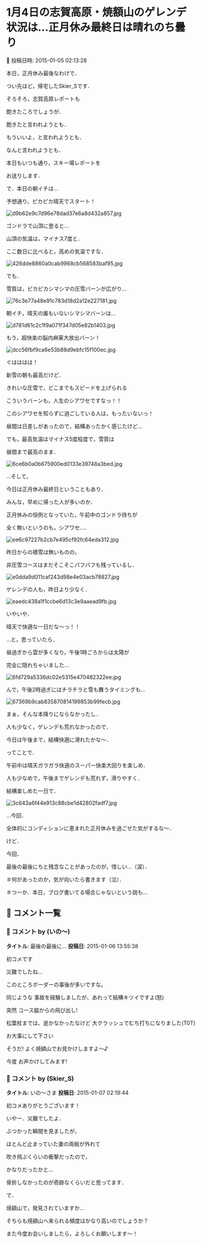 # 1月4日の志賀高原・焼額山のゲレンデ状況は…正月休み最終日は晴れのち曇り

📅 投稿日時: 2015-01-05 02:13:28

本日，正月休み最後なわけで．


つい先ほど，帰宅したSkier_Sです．





そろそろ，志賀高原レポートも


飽きたころでしょうが．


飽きたと言われようとも．


もういいよ，と言われようとも．


なんと言われようとも．


本日もいつも通り，スキー場レポートを


お送りします．





で．本日の朝イチは…


予想通り，ピカピカ晴天でスタート！




![d9b62e9c7d96e78dad37e6a8d432a857.jpg](images/d9b62e9c7d96e78dad37e6a8d432a857.jpg)







ゴンドラで山頂に登ると…


山頂の気温は，マイナス7度と．


ここ数日に比べると，高めの気温ですな．




![426dde8860a0cab9968cb568583baf95.jpg](images/426dde8860a0cab9968cb568583baf95.jpg)




でも．


雪質は，ピカピカシマシマの圧雪バーンが広がり…




![76c3e77a48e91c783d18d2a12e227181.jpg](images/76c3e77a48e91c783d18d2a12e227181.jpg)




朝イチ，晴天の誰もいないシマシマバーンは…




![d781d61c2c1f9a071f347d05e82b1403.jpg](images/d781d61c2c1f9a071f347d05e82b1403.jpg)




もう，超快楽の脳内麻薬大放出バーン！




![dcc56fbf9ca6e53b88d9ebfc15f100ec.jpg](images/dcc56fbf9ca6e53b88d9ebfc15f100ec.jpg)




ぐはははは！


新雪の朝も最高だけど．


きれいな圧雪で，どこまでもスピードを上げられる


こういうバーンも，人生のシアワセですなっ！！


このシアワセを知らずに過ごしている人は，もったいないっ！





昼間は日差しがあったので，結構あったかく感じたけど…


でも，最高気温はマイナス5度程度で，雪質は


昼間まで最高のまま．




![6ce6b0a0b675900ed0133e39748a3bed.jpg](images/6ce6b0a0b675900ed0133e39748a3bed.jpg)







…そして，


今日は正月休み最終日ということもあり．


みんな，早めに帰った人が多いのか．


正月休みの恒例となっていた，午前中のゴンドラ待ちが


全く無いというのも，シアワセ…．




![ee6c97227b2cb7e495cf92fc64eda312.jpg](images/ee6c97227b2cb7e495cf92fc64eda312.jpg)







昨日からの積雪は無いものの，


非圧雪コースはまだそこそこパフパフも残っているし．




![e0dda9d011caf243d98e4e03acb78827.jpg](images/e0dda9d011caf243d98e4e03acb78827.jpg)




ゲレンデの人も，昨日より少なく．




![eaedc438a1f1ccbe6d13c3e9aaead9fb.jpg](images/eaedc438a1f1ccbe6d13c3e9aaead9fb.jpg)




いやいや．


晴天で快適な一日だな～っ！！





…と，思っていたら．


昼過ぎから雲が多くなり，午後1時ごろからは太陽が


完全に隠れちゃいました…




![6fd729a5336dc02e5315e470482322ee.jpg](images/6fd729a5336dc02e5315e470482322ee.jpg)




んで，午後2時過ぎにはチラチラと雪も舞うタイミングも…




![67369b9cab835870814199853b99fecb.jpg](images/67369b9cab835870814199853b99fecb.jpg)




まぁ，そんな本降りにならなかったし．


人も少なく，ゲレンデも荒れなかったので．


今日は午後まで，結構快適に滑れたかな～．





ってことで．


午前中は晴天ガラガラ快適のスーパー快楽大回りを楽しめ．


人も少なめで，午後までゲレンデも荒れず，滑りやすく．


結構楽しめた一日で．




![3c643a6f44e913c88cbe1d42802fadf7.jpg](images/3c643a6f44e913c88cbe1d42802fadf7.jpg)




…今回．


全体的にコンディションに恵まれた正月休みを過ごせた気がするな～．





けど．


今回．


最後の最後にちと残念なことがあったのが，惜しい…（涙）．


＃何があったのか，気が向いたら書きます（泣）．


＃つーか．本日，ブログ書いてる場合じゃないという説も…

## 💬 コメント一覧

### 💬 コメント by (いの～)
**タイトル**: 最後の最後に…
**投稿日**: 2015-01-06 13:55:38

初コメです

災難でしたね…

このところボーダーの事後が多いですな。  

同じような 事故を経験しましたが、あれって結構キツイですよ(怒)

突然 コース脇からの飛び出し!

松葉杖までは、逝かなかったなけど 大クラッシュでむち打ちになりました(T0T)

お大事にして下さい



そうだ! よく焼額山でお見かけしますよ～♪

今度 お声かけしてみます!

### 💬 コメント by (Skier_S)
**タイトル**: いの～さま
**投稿日**: 2015-01-07 02:19:44

初コメありがとうございます！



いやー．災難でしたよ．

ぶつかった瞬間を見ましたが，

ほとんど止まっていた妻の両板が外れて

吹き飛ぶくらいの衝撃だったので，

かなりだったかと…

骨折しなかったのが奇跡なくらいだと思ってます．



で．

焼額山で，発見されていますか…

そちらも焼額山へ来られる頻度はかなり高いのでしょうか？

また今度お会いしましたら，よろしくお願いします～！

